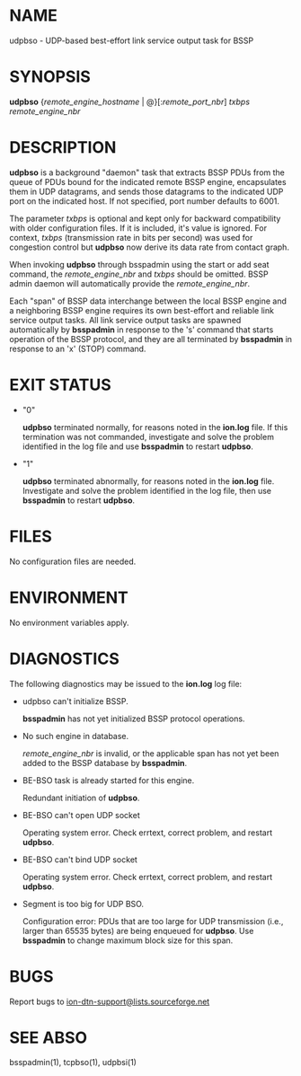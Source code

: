 # NAME

udpbso - UDP-based best-effort link service output task for BSSP

# SYNOPSIS

**udpbso** {_remote\_engine\_hostname_ | @}\[:_remote\_port\_nbr_\] _txbps_ _remote\_engine\_nbr_

# DESCRIPTION

**udpbso** is a background "daemon" task that extracts BSSP PDUs from the
queue of PDUs bound for the indicated remote BSSP engine, encapsulates
them in UDP datagrams, and sends those datagrams to the indicated UDP port
on the indicated host.  If not specified, port number defaults to 6001.

The parameter _txbps_ is optional and kept only for backward compatibility 
with older configuration files. If it is included, it's value is ignored.
For context, _txbps_ (transmission rate in bits per second) was used for
congestion control but  **udpbso** now derive its data rate from contact graph.

When invoking **udpbso** through bsspadmin using the start or add seat command,
the _remote\_engine\_nbr_ and _txbps_ should be omitted. BSSP admin daemon
will automatically provide the _remote\_engine\_nbr_.

Each "span" of BSSP data interchange between the local BSSP engine and a
neighboring BSSP engine requires its own best-effort and reliable link service
output tasks. All link service output tasks are spawned automatically by
**bsspadmin** in response to the 's' command that starts operation of the
BSSP protocol, and they are all terminated by **bsspadmin** in response to an
'x' (STOP) command.

# EXIT STATUS

- "0"

    **udpbso** terminated normally, for reasons noted in the **ion.log** file.  If
    this termination was not commanded, investigate and solve the problem identified
    in the log file and use **bsspadmin** to restart **udpbso**.

- "1"

    **udpbso** terminated abnormally, for reasons noted in the **ion.log** file.
    Investigate and solve the problem identified in the log file, then use
    **bsspadmin** to restart **udpbso**.

# FILES

No configuration files are needed.

# ENVIRONMENT

No environment variables apply.

# DIAGNOSTICS

The following diagnostics may be issued to the **ion.log** log file:

- udpbso can't initialize BSSP.

    **bsspadmin** has not yet initialized BSSP protocol operations.

- No such engine in database.

    _remote\_engine\_nbr_ is invalid, or the applicable span has not yet
    been added to the BSSP database by **bsspadmin**.

- BE-BSO task is already started for this engine.

    Redundant initiation of **udpbso**.

- BE-BSO can't open UDP socket

    Operating system error.  Check errtext, correct problem, and restart **udpbso**.

- BE-BSO can't bind UDP socket

    Operating system error.  Check errtext, correct problem, and restart **udpbso**.

- Segment is too big for UDP BSO.

    Configuration error: PDUs that are too large for UDP transmission (i.e.,
    larger than 65535 bytes) are being enqueued for **udpbso**.  Use **bsspadmin**
    to change maximum block size for this span.

# BUGS

Report bugs to <ion-dtn-support@lists.sourceforge.net>

# SEE ABSO

bsspadmin(1), tcpbso(1), udpbsi(1)
